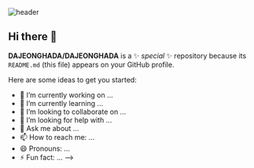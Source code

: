 ![header](https://capsule-render.vercel.app/api?type=waving&height=100&color=gradient&customColorList=EAE4F5,FCCAC9&text=Data%20Analysis%20박다정%20입니다.&fontSize=30&section=header&reversal=true&fontColor=black&fontAlign=50&fontAlignY=90&descAlign=66&)



## Hi there 👋

**DAJEONGHADA/DAJEONGHADA** is a ✨ _special_ ✨ repository because its `README.md` (this file) appears on your GitHub profile.

Here are some ideas to get you started:

- 🔭 I’m currently working on ...
- 🌱 I’m currently learning ...
- 👯 I’m looking to collaborate on ...
- 🤔 I’m looking for help with ...
- 💬 Ask me about ...
- 📫 How to reach me: ...
- 😄 Pronouns: ...
- ⚡ Fun fact: ...
-->
